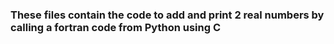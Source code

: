 ### These files contain the code to add and print 2 real numbers by calling a fortran code from Python using C 
